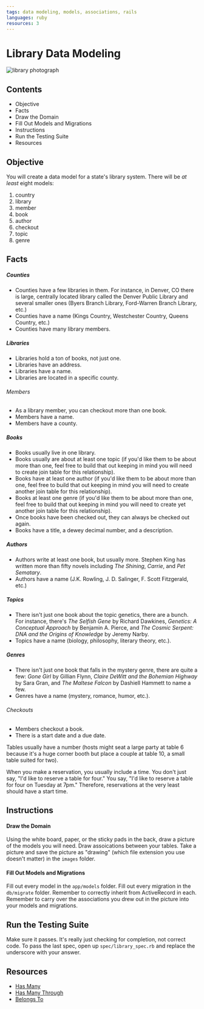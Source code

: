 ```yaml
---
tags: data modeling, models, associations, rails
languages: ruby
resources: 3
---
```


# Library Data Modeling

![library photograph](https://s3-us-west-2.amazonaws.com/web-dev-readme-photos/rails/library.jpg)

## Contents

* Objective
* Facts
* Draw the Domain
* Fill Out Models and Migrations
* Instructions
* Run the Testing Suite
* Resources

## Objective

You will create a data model for a state's library system. There will be *at least* eight models:

1. country
2. library
3. member
4. book
5. author
6. checkout
7. topic
8. genre

## Facts

##### Counties

* Counties have a few libraries in them. For instance, in Denver, CO there is large, centrally located library called the Denver Public Library and several smaller ones (Byers Branch Library, Ford-Warren Branch Library, etc.)
* Counties have a name (Kings Country, Westchester Country, Queens Country, etc.)
* Counties have many library members.

##### Libraries

* Libraries hold a ton of books, not just one.
* Libraries have an address.
* Libraries have a name.
* Libraries are located in a specific county.

###### Members

* As a library member, you can checkout more than one book. 
* Members have a name.
* Members have a county.

##### Books

* Books usually live in one library.
* Books usually are about at least one topic (if you'd like them to be about more than one, feel free to build that out keeping in mind you will need to create join table for this relationship). 
* Books have at least one author (if you'd like them to be about more than one, feel free to build that out keeping in mind you will need to create another join table for this relationship).
* Books at least one genre (if you'd like them to be about more than one, feel free to build that out keeping in mind you will need to create yet another join table for this relationship).
* Once books have been checked out, they can always be checked out again.
* Books have a title, a dewey decimal number, and a description.

##### Authors

* Authors write at least one book, but usually more. Stephen King has written more than fifty novels including *The Shining*, *Carrie*, and *Pet Sematary*.
* Authors have a name (J.K. Rowling, J. D. Salinger, F. Scott Fitzgerald, etc.)

##### Topics

* There isn't just one book about the topic genetics, there are a bunch. For instance, there's *The Selfish Gene* by Richard Dawkines, *Genetics: A Conceptual Approach* by Benjamin A. Pierce, and *The Cosmic Serpent: DNA and the Origins of Knowledge* by Jeremy Narby.
* Topics have a name (biology, philosophy, literary theory, etc.).

##### Genres

* There isn't just one book that falls in the mystery genre, there are quite a few: *Gone Girl* by Gillian Flynn, *Claire DeWitt and the Bohemian Highway* by Sara Gran, and *The Maltese Falcon* by Dashiell Hammett to name a few.
* Genres have a name (mystery, romance, humor, etc.).

###### Checkouts

* Members checkout a book.
* There is a start date and a due date.

Tables usually have a number (hosts might seat a large party at table 6 because it's a huge corner booth but place a couple at table 10, a small table suited for two).

When you make a reservation, you usually include a time. You don't just say, "I'd like to reserve a table for four." You say, "I'd like to reserve a table for four on Tuesday at 7pm." Therefore, reservations at the very least should have a start time.

## Instructions

#### Draw the Domain

Using the white board, paper, or the sticky pads in the back, draw a picture of the models you will need. Draw assoications between your tables. Take a picture and save the picture as "drawing" (which file extension you use doesn't matter) in the `images` folder.

#### Fill Out Models and Migrations

Fill out every model in the `app/models` folder. Fill out every migration in the `db/migrate` folder. Remember to correctly inherit from ActiveRecord in each. Remember to carry over the associations you drew out in the picture into your models and migrations.

## Run the Testing Suite

Make sure it passes. It's really just checking for completion, not correct code. To pass the last spec, open up `spec/library_spec.rb` and replace the underscore with your answer.

## Resources

* [Has Many](http://guides.rubyonrails.org/association_basics.html#the-has-many-association)
* [Has Many Through](http://guides.rubyonrails.org/association_basics.html#the-has-many-through-association)
* [Belongs To](http://guides.rubyonrails.org/association_basics.html#the-belongs-to-association)
